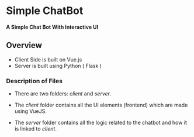 # Simple ChatBot

**A Simple Chat Bot With Interactive UI**

## Overview
- Client Side is built on Vue.js
- Server is built using Python ( Flask )

### Description of Files
* There are two folders: *client* and *server*.

* The *client* folder contains all the UI elements (frontend) which are made using VueJS.

* The *server* folder contains all the logic related to the chatbot and how it is linked to *client*.

